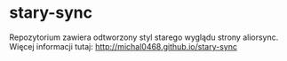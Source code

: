 stary-sync
==========

Repozytorium zawiera odtworzony styl starego wyglądu strony aliorsync.
Więcej informacji tutaj:
http://michal0468.github.io/stary-sync
